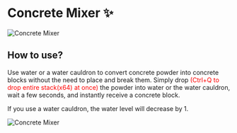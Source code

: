 # Concrete Mixer ✨
![Concrete Mixer](\img\doc\features\CC_Mixer\How_Concrete_Mixer.png)

## How to use?
Use water or a water cauldron to convert concrete powder into concrete blocks without the need to place and break them. Simply drop <font color="Red">(Ctrl+Q to drop entire stack(x64) at once)</font> the powder into water or the water cauldron, wait a few seconds, and instantly receive a concrete block.

If you use a water cauldron, the water level will decrease by 1.

![Concrete Mixer](\img\doc\features\CC_Mixer\Concrete_Mixer.gif)